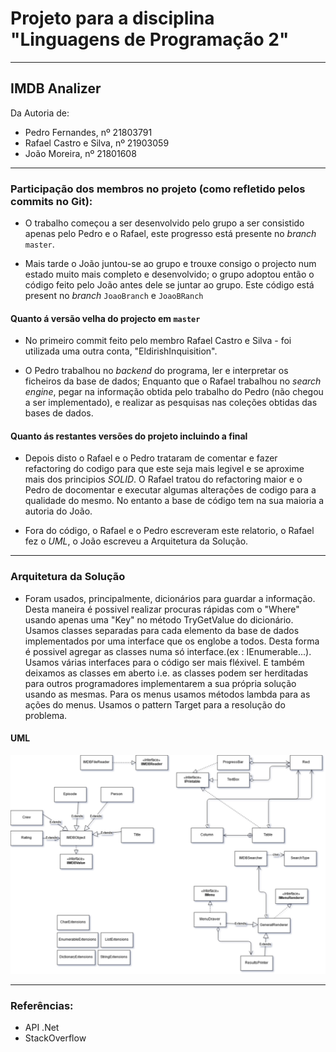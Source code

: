 # Projeto para a disciplina "Linguagens de Programação 2"

---

## IMDB Analizer

Da Autoria de:

- Pedro Fernandes, nº 21803791
- Rafael Castro e Silva, nº 21903059
- João Moreira, nº 21801608

---

### Participação dos membros no projeto (como refletido pelos commits no Git):

- O trabalho começou a ser desenvolvido pelo grupo a ser consistido apenas pelo 
Pedro e o Rafael, este progresso está presente no _branch_ `master`. 

- Mais tarde o João juntou-se ao grupo e trouxe consigo o projecto num estado
muito mais completo e desenvolvido; o grupo adoptou então o código feito pelo 
João antes dele se juntar ao grupo. Este código está present no _branch_ `JoaoBranch`
e `JoaoBRanch`

#### Quanto á versão velha do projecto em `master`

- No primeiro commit feito pelo membro Rafael Castro e 
Silva - foi utilizada uma outra conta, "EldirishInquisition".

- O Pedro trabalhou no _backend_ do programa, ler e interpretar os ficheiros da
base de dados; Enquanto que o Rafael trabalhou no _search engine_, pegar na 
informação obtida pelo trabalho do Pedro (não chegou a ser implementado), 
e realizar as pesquisas nas coleções obtidas das bases de dados.

#### Quanto ás restantes versões do projeto incluindo a final

- Depois disto o Rafael e o Pedro trataram de comentar e fazer refactoring do codigo
para que este seja mais legivel e se aproxime mais dos principios _SOLID_. O Rafael
tratou do refactoring maior e o Pedro de docomentar e executar algumas alterações
de codigo para a qualidade do mesmo. No entanto a base de código tem na sua maioria 
a autoria do João.

- Fora do código, o Rafael e o Pedro escreveram este relatorio, o Rafael fez o _UML_,
 o João escreveu a Arquitetura da Solução.

---
### Arquitetura da Solução

- Foram usados, principalmente, dicionários para guardar a informação. Desta maneira é possivel realizar procuras rápidas com o "Where" usando apenas uma "Key" no método TryGetValue do dicionário.
Usamos classes separadas para cada elemento da base de dados implementados por uma interface que os englobe a todos. Desta forma é possivel agregar as classes numa só interface.(ex : IEnumerable...).
Usamos várias interfaces para o código ser mais fléxivel. E também deixamos as classes em aberto i.e. as classes podem ser herditadas para outros programadores implementarem a sua própria solução usando as mesmas.
Para os menus usamos métodos lambda para as ações do menus.
Usamos o pattern Target para a resolução do problema.

#### UML

![UML](projeto1_uml.png)

---

### Referências:

- API .Net
- StackOverflow
